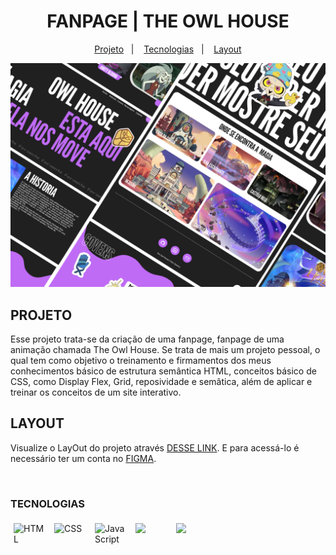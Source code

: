 <h1 align="center"> FANPAGE | THE OWL HOUSE </h1> 

<p align="center">
  <a href="#projeto ">Projeto</a>&nbsp;&nbsp;&nbsp;|&nbsp;&nbsp;&nbsp;
  <a href="#tecnologias">Tecnologias</a>&nbsp;&nbsp;&nbsp;|&nbsp;&nbsp;&nbsp;
  <a href="#layout">Layout</a>

</p>

<img src="asset/img/capa_funpage.png">


## PROJETO
Esse projeto trata-se da criação de uma fanpage, fanpage de uma animação chamada The Owl House. Se trata de mais um projeto pessoal, o qual tem como objetivo o treinamento e firmamentos dos meus conhecimentos básico de estrutura semântica HTML, conceitos básico de CSS, como Display Flex, Grid, reposividade e semâtica, além de aplicar e treinar os conceitos de um site interativo.

## LAYOUT


Visualize o LayOut do projeto através [DESSE LINK](https://www.figma.com/file/1Z6UbVgJv9HSZdrouSh0qC/Fan-Page-(The-Owl-House)?type=design&node-id=0%3A1&mode=design&t=Pb7IX33t5npHYfeK-1). E para acessá-lo é necessário ter um conta no [FIGMA](https://figma.com).

<br>

### TECNOLOGIAS 
<div style="display:flex; gap:5px;">
   <img style="width:50px; margin:5px;" src="https://cdn-icons-png.flaticon.com/128/732/732212.png" alt="HTML">

   <img style="width:50px; margin:5px;" src="https://cdn-icons-png.flaticon.com/128/732/732190.png" alt="CSS">

   <img style="width:50px; margin:5px;" src="https://logospng.org/download/javascript/logo-javascript-1024.png" alt="Java Script">
  
   <img style="width:50px; margin:5px;" src="https://git-scm.com/images/logos/downloads/Git-Icon-1788C.png">

   <img style="width:50px; margin:5px;" src="https://4.bp.blogspot.com/-LiJZ5I8E7K8/XIe_GeI5glI/AAAAAAAAIuw/4Awu8j8r0P8TKBXzyxyslHEfplOlK9-6QCK4BGAYYCw/s1600/icon%2Bfigma%2Bvector.png">
</div>